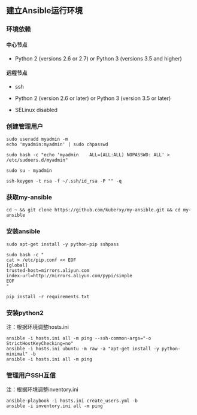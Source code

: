 ## 建立Ansible运行环境

### 环境依赖

#### 中心节点

- Python 2 (versions 2.6 or 2.7) or Python 3 (versions 3.5 and higher) 



#### 远程节点

- ssh

- Python 2 (version 2.6 or later) or Python 3 (version 3.5 or later)
- SELinux disabled



### 创建管理用户

```shell
sudo useradd myadmin -m
echo 'myadmin:myadmin' | sudo chpasswd

sudo bash -c "echo 'myadmin    ALL=(ALL:ALL) NOPASSWD: ALL' > /etc/sudoers.d/myadmin"

sudo su - myadmin

ssh-keygen -t rsa -f ~/.ssh/id_rsa -P "" -q
```



### 获取my-ansible

```shell
cd ~ && git clone https://github.com/kuberxy/my-ansible.git && cd my-ansible
```



### 安装ansible

```shell
sudo apt-get install -y python-pip sshpass

sudo bash -c "
cat > /etc/pip.conf << EOF
[global]
trusted-host=mirrors.aliyun.com
index-url=http://mirrors.aliyun.com/pypi/simple
EOF
"

pip install -r requirements.txt
```



### 安装python2
注：根据环境调整hosts.ini

```shell
ansible -i hosts.ini all -m ping --ssh-common-args="-o StrictHostKeyChecking=no"
ansible -i hosts.ini ubuntu -m raw -a "apt-get install -y python-minimal" -b
ansible -i hosts.ini all -m ping
```



### 管理用户SSH互信
注：根据环境调整inventory.ini

```shell
ansible-playbook -i hosts.ini create_users.yml -b
ansible -i inventory.ini all -m ping
```


